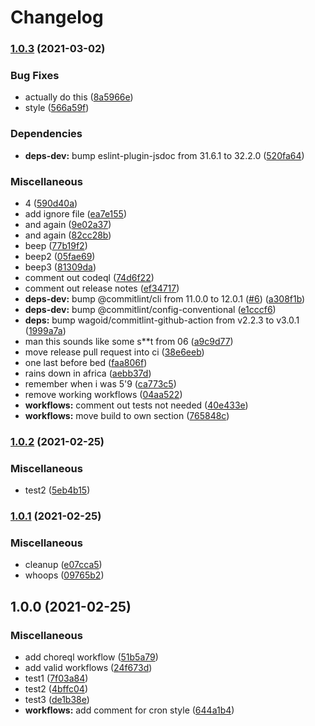 # Changelog

### [1.0.3](https://www.github.com/Fdawgs/test-gh-actions/compare/v1.0.2...v1.0.3) (2021-03-02)


### Bug Fixes

* actually do this ([8a5966e](https://www.github.com/Fdawgs/test-gh-actions/commit/8a5966eda7bd560e4ca3c3d1d36396582e73f32d))
* style ([566a59f](https://www.github.com/Fdawgs/test-gh-actions/commit/566a59f3703b133c2129482bf498662262f39a8e))


### Dependencies

* **deps-dev:** bump eslint-plugin-jsdoc from 31.6.1 to 32.2.0 ([520fa64](https://www.github.com/Fdawgs/test-gh-actions/commit/520fa643d05c0c16286c23cb0f818a057fb18e43))


### Miscellaneous

* 4 ([590d40a](https://www.github.com/Fdawgs/test-gh-actions/commit/590d40ab87462962149561bc76ad8924383b18f7))
* add ignore file ([ea7e155](https://www.github.com/Fdawgs/test-gh-actions/commit/ea7e1557a632f15e5d160b23facac024c21499e3))
* and again ([9e02a37](https://www.github.com/Fdawgs/test-gh-actions/commit/9e02a37e8a95daa8c4eaf90976e2a9f8f1888f28))
* and again ([82cc28b](https://www.github.com/Fdawgs/test-gh-actions/commit/82cc28bd44dacd19c78d61ed48b3b7298949850c))
* beep ([77b19f2](https://www.github.com/Fdawgs/test-gh-actions/commit/77b19f2c654718228dda7b626e427461ab58a883))
* beep2 ([05fae69](https://www.github.com/Fdawgs/test-gh-actions/commit/05fae69f749428cb8f1666151e3dd5de1c4efd52))
* beep3 ([81309da](https://www.github.com/Fdawgs/test-gh-actions/commit/81309da9320867da6ce1532a42144a5e329b5b03))
* comment out codeql ([74d6f22](https://www.github.com/Fdawgs/test-gh-actions/commit/74d6f221e294062550cdc90ee20c98e144fc77c3))
* comment out release notes ([ef34717](https://www.github.com/Fdawgs/test-gh-actions/commit/ef34717774e25d227f4fb44022e6b2b1a791613f))
* **deps-dev:** bump @commitlint/cli from 11.0.0 to 12.0.1 ([#6](https://www.github.com/Fdawgs/test-gh-actions/issues/6)) ([a308f1b](https://www.github.com/Fdawgs/test-gh-actions/commit/a308f1b9ed418429d2c2b9caa168eed954e39cde))
* **deps-dev:** bump @commitlint/config-conventional ([e1cccf6](https://www.github.com/Fdawgs/test-gh-actions/commit/e1cccf67fb8472c6a971d288213a1c2d21ba1698))
* **deps:** bump wagoid/commitlint-github-action from v2.2.3 to v3.0.1 ([1999a7a](https://www.github.com/Fdawgs/test-gh-actions/commit/1999a7a82a4d9c07f7527fe36dcb8ab23f92b79e))
* man this sounds like some s**t from 06 ([a9c9d77](https://www.github.com/Fdawgs/test-gh-actions/commit/a9c9d77933c835ddccf6e757e34cb50c5f11a1c0))
* move release pull request into ci ([38e6eeb](https://www.github.com/Fdawgs/test-gh-actions/commit/38e6eeb59acb0f43af6373661c6e02aad0f64ac7))
* one last before bed ([faa806f](https://www.github.com/Fdawgs/test-gh-actions/commit/faa806f74583a161c2d55edebdf72ed07833c569))
* rains down in africa ([aebb37d](https://www.github.com/Fdawgs/test-gh-actions/commit/aebb37d7bf636486c89025a3539c07ce39ca395c))
* remember when i was 5'9 ([ca773c5](https://www.github.com/Fdawgs/test-gh-actions/commit/ca773c57059ece364b6b7e757e81e1bac57fdcfa))
* remove working workflows ([04aa522](https://www.github.com/Fdawgs/test-gh-actions/commit/04aa522b9026dc8094449e0843b6ece35391233b))
* **workflows:** comment out tests not needed ([40e433e](https://www.github.com/Fdawgs/test-gh-actions/commit/40e433e825cc016af90119e5ed1e154f9650cf4c))
* **workflows:** move build to own section ([765848c](https://www.github.com/Fdawgs/test-gh-actions/commit/765848cbb64f7a8bd2a65d65a0caaa3d756edf5d))

### [1.0.2](https://www.github.com/Fdawgs/test-gh-actions/compare/v1.0.1...v1.0.2) (2021-02-25)

### Miscellaneous

-   test2 ([5eb4b15](https://www.github.com/Fdawgs/test-gh-actions/commit/5eb4b154c2f4d135b537ab0ad22c6ff033060f62))

### [1.0.1](https://www.github.com/Fdawgs/test-gh-actions/compare/v1.0.0...v1.0.1) (2021-02-25)

### Miscellaneous

-   cleanup ([e07cca5](https://www.github.com/Fdawgs/test-gh-actions/commit/e07cca5dff07a5f2f8db28a8f576c7b4ae9e663f))
-   whoops ([09765b2](https://www.github.com/Fdawgs/test-gh-actions/commit/09765b2f4c18674663d18bb3319b31fbe2907cbe))

## 1.0.0 (2021-02-25)

### Miscellaneous

-   add choreql workflow ([51b5a79](https://www.github.com/Fdawgs/test-gh-actions/commit/51b5a796651f841f2846a336be2852530c65dbb6))
-   add valid workflows ([24f673d](https://www.github.com/Fdawgs/test-gh-actions/commit/24f673d745d8e4621a07d345741209d614fd266c))
-   test1 ([7f03a84](https://www.github.com/Fdawgs/test-gh-actions/commit/7f03a840eca7d9d7dca0fb00d562bb363a0dca8e))
-   test2 ([4bffc04](https://www.github.com/Fdawgs/test-gh-actions/commit/4bffc04dcbe3a884b063c93fbee37874ba493351))
-   test3 ([de1b38e](https://www.github.com/Fdawgs/test-gh-actions/commit/de1b38e9484f8d54d35c2dcca188efc57318e560))
-   **workflows:** add comment for cron style ([644a1b4](https://www.github.com/Fdawgs/test-gh-actions/commit/644a1b47bfc4356421223391324e80cab245e2c7))
